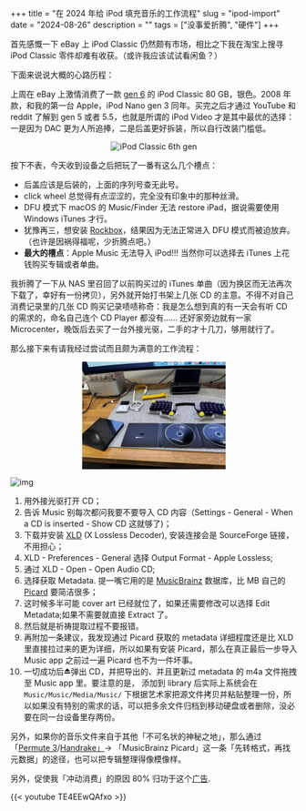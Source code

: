 +++
title = "在 2024 年给 iPod 填充音乐的工作流程"
slug = "ipod-import"
date = "2024-08-26"
description = ""
tags = ["没事爱折腾", "硬件"]
+++

首先感慨一下 eBay 上 iPod Classic 仍然颇有市场，相比之下我在淘宝上搜寻 iPod Classic 零件却难有收获。（或许我应该试试看闲鱼？）

下面来说说大概的心路历程：

上周在 eBay 上激情消费了一款 [gen 6](https://en.wikipedia.org/wiki/IPod_Classic#6th_generation) 的 iPod Classic 80 GB，银色。2008 年款，和我的第一台 Apple，iPod Nano gen 3 同年。买完之后才通过 YouTube 和 reddit 了解到 gen 5 或者 5.5，也就是所谓的 iPod Video 才是其中最优的选择：一是因为 DAC 更为人所追捧，二是后盖更好拆装，所以自行改装门槛低。

<div style="display: flex; justify-content: center;">
<img src="https://raw.githubusercontent.com/rexarski/oss/main/uPic/2024-08-26-iPod-01.jpg" alt="iPod Classic 6th gen" style="max-width: 50%;">
</div>

按下不表，今天收到设备之后把玩了一番有这么几个槽点：

- 后盖应该是后装的，上面的序列号查无此号。
- click wheel 总觉得有点涩涩的，完全没有印象中的那种丝滑。
- DFU 模式下 macOS 的 Music/Finder 无法 restore iPad，据说需要使用 Windows iTunes 才行。
- 犹豫再三，想安装 [Rockbox](https://www.rockbox.org)，结果因为无法正常进入 DFU 模式而被迫放弃。（也许是因祸得福呢，少折腾点吧。）
- **最大的槽点**：Apple Music 无法导入 iPod!!! 当然你可以选择去 iTunes 上花钱购买专辑或者单曲。

我折腾了一下从 NAS 里召回了以前购买过的 iTunes 单曲（因为换区而无法再次下载了，幸好有一份拷贝），另外就开始打书架上几张 CD 的主意。不得不对自己消费记录里的几张 CD 购买记录啧啧称奇：我是怎么想到真的有一天会有听 CD 的需求的，命名自己连个 CD Player 都没有…… 还好家旁边就有一家 Microcenter，晚饭后去买了一台外接光驱，二手的才十几刀，够用就行了。

那么接下来有请我经过尝试而且颇为满意的工作流程：

<div style="display: flex; justify-content: center;">
<img src="https://raw.githubusercontent.com/rexarski/oss/main/uPic/2024-08-26-iPod-02.jpg" alt="iPod music workflow" style="max-width: 50%;">
</div>

![img](https://raw.githubusercontent.com/rexarski/oss/main/uPic/2024-08-26-iPod-02.HEIC)

1. 用外接光驱打开 CD；
2. 告诉 Music 别每次都问我要不要导入 CD 内容（Settings - General - When a CD is inserted - Show CD 这就够了)；
3. 下载并安装 [XLD](https://tmkk.undo.jp/xld/index_e.html) (X Lossless Decoder), 安装连接会是 SourceForge 链接，不用担心；
4. XLD - Preferences - General 选择 Output Format - Apple Lossless;
5. 通过 XLD - Open - Open Audio CD;
6. 选择获取 Metadata. 提一嘴它用的是 [MusicBrainz](https://musicbrainz.org) 数据库，比 MB 自己的 [Picard](https://picard.musicbrainz.org) 要简洁很多；
7. 这时候多半可能 cover art 已经就位了，如果还需要修改可以选择 Edit Metadata;如果不需要就直接 Extract 了。
8. 然后就是祈祷提取过程不要报错。
9. 再附加一条建议，我发现通过 Picard 获取的 metadata 详细程度还是比 XLD 里直接拉过来的更为详细，所以如果有安装 Picard，那么在真正最后一步导入 Music app 之前过一遍 Picard 也不为一件坏事。
10. 一切成功后⏏️弹出 CD，并把导出的、并且更新过 metadata 的 m4a 文件拖拽至 Music app 里。要注意的是， 添加到 library 后实际上系统会在 `Music/Music/Media/Music/` 下根据艺术家把源文件拷贝并粘贴整理一份，所以如果没有特别的需求的话，可以把多余文件归档到移动硬盘或者删除，没必要在同一台设备里存两份。

另外，如果你的音乐文件来自于其他「不可名状的神秘之地」，那么通过「[Permute 3](https://software.charliemonroe.net/permute/)/[Handrake」](https://handbrake.fr)-> 「MusicBrainz Picard」这一条「先转格式，再找元数据」的途径，也可以把专辑整理得像模像样。

另外，促使我「冲动消费」的原因 80% 归功于这个[广告](ahttps://www.youtube.com/watch?v=TE4EEwQAfxo).

{{< youtube TE4EEwQAfxo >}}
